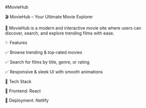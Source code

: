 #MovieHub

🎬 MovieHub – Your Ultimate Movie Explorer

🚀 MovieHub is a modern and interactive movie site where users can discover, search, and explore trending films with ease.

✨ Features

✅ Browse trending & top-rated movies

✅ Search for films by title, genre, or rating

✅ Responsive & sleek UI with smooth animations



🔧 Tech Stack

🔹 Frontend: React

🔹 Deployment: Netlify